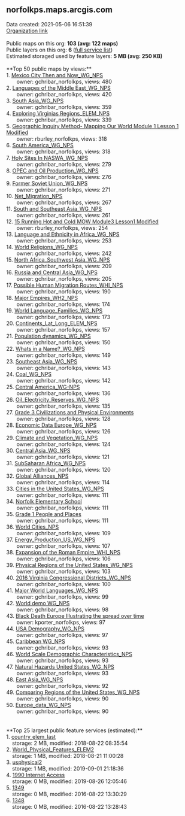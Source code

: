 <h2>norfolkps.maps.arcgis.com</h2> Data created: 2021-05-06 16:51:39 <br /><a target='new' href='https://norfolkps.maps.arcgis.com'>Organization link</a><br /><br />Public maps on this org: <b>103 (avg: 122 maps)</b><br />Public layers on this org: <b>6 </b>(<a target='new' href='https://services.arcgis.com/grZq8OsvG4UPYeTp/ArcGIS/rest/services'>full service list</a>)<br />Estimated storaged used by feature layers: <b>5 MB (avg: 250 KB)</b><br /><br />**Top 50 public maps by views:**<br />  1. <a target='new' href='https://www.arcgis.com/home/item.html?id=a7665b9660f24f0fbcc83e1255bf0fdf'>Mexico City Then and Now_WG_NPS</a> <br />  &nbsp;&nbsp;&nbsp;&nbsp; &nbsp;&nbsp;owner: gchribar_norfolkps, views: 480<br />  2. <a target='new' href='https://www.arcgis.com/home/item.html?id=5e83ca090a394510966bd3e2dacc3aa8'>Languages of the Middle East_WG_NPS</a> <br />  &nbsp;&nbsp;&nbsp;&nbsp; &nbsp;&nbsp;owner: gchribar_norfolkps, views: 420<br />  3. <a target='new' href='https://www.arcgis.com/home/item.html?id=c9a2c9b190ea4137ba7c775dd927ffb4'>South Asia_WG_NPS</a> <br />  &nbsp;&nbsp;&nbsp;&nbsp; &nbsp;&nbsp;owner: gchribar_norfolkps, views: 359<br />  4. <a target='new' href='https://www.arcgis.com/home/item.html?id=5e7f33adca6a4622901a086d9bd919d2'>Exploring Virginias Regions_ELEM_NPS</a> <br />  &nbsp;&nbsp;&nbsp;&nbsp; &nbsp;&nbsp;owner: gchribar_norfolkps, views: 339<br />  5. <a target='new' href='https://www.arcgis.com/home/item.html?id=561e72ae7c234ee88d4903cd79cf351d'>Geographic Inquiry Method- Mapping Our World Module 1 Lesson 1 Modified</a> <br />  &nbsp;&nbsp;&nbsp;&nbsp; &nbsp;&nbsp;owner: rburley_norfolkps, views: 318<br />  6. <a target='new' href='https://www.arcgis.com/home/item.html?id=b5d389ab0341479d806108992ee86dcd'>South America_WG_NPS</a> <br />  &nbsp;&nbsp;&nbsp;&nbsp; &nbsp;&nbsp;owner: gchribar_norfolkps, views: 318<br />  7. <a target='new' href='https://www.arcgis.com/home/item.html?id=3c3967e347f24ce492e0ed88f4bbefcf'>Holy Sites In NASWA_WG_NPS</a> <br />  &nbsp;&nbsp;&nbsp;&nbsp; &nbsp;&nbsp;owner: gchribar_norfolkps, views: 279<br />  8. <a target='new' href='https://www.arcgis.com/home/item.html?id=19553974cdfe46aa87218239407ec9d8'>OPEC and Oil Production_WG_NPS</a> <br />  &nbsp;&nbsp;&nbsp;&nbsp; &nbsp;&nbsp;owner: gchribar_norfolkps, views: 276<br />  9. <a target='new' href='https://www.arcgis.com/home/item.html?id=7e60d20acaf04c61a73c9692a501b705'>Former Soviet Union_WG_NPS</a> <br />  &nbsp;&nbsp;&nbsp;&nbsp; &nbsp;&nbsp;owner: gchribar_norfolkps, views: 271<br />  10. <a target='new' href='https://www.arcgis.com/home/item.html?id=eb03d71a574c44a288343bccd35000b7'>Net_Migration_NPS</a> <br />  &nbsp;&nbsp;&nbsp;&nbsp; &nbsp;&nbsp;owner: gchribar_norfolkps, views: 267<br />  11. <a target='new' href='https://www.arcgis.com/home/item.html?id=b0e24aab55c349d1ad1050f27b12461e'>South and Southeast Asia_WG_NPS</a> <br />  &nbsp;&nbsp;&nbsp;&nbsp; &nbsp;&nbsp;owner: gchribar_norfolkps, views: 261<br />  12. <a target='new' href='https://www.arcgis.com/home/item.html?id=4d8d0177850f4e71ae5781590fe4a0db'>15 Running Hot and Cold MOW Module3 Lesson1 Modified</a> <br />  &nbsp;&nbsp;&nbsp;&nbsp; &nbsp;&nbsp;owner: rburley_norfolkps, views: 254<br />  13. <a target='new' href='https://www.arcgis.com/home/item.html?id=51ad1a41d1cc4f7f87159fc8be2471ea'>Language and Ethnicity in Africa_WG_NPS</a> <br />  &nbsp;&nbsp;&nbsp;&nbsp; &nbsp;&nbsp;owner: gchribar_norfolkps, views: 253<br />  14. <a target='new' href='https://www.arcgis.com/home/item.html?id=9975bc5de0bb4cc7bee5b5a3051cf7ba'>World Religions_WG_NPS</a> <br />  &nbsp;&nbsp;&nbsp;&nbsp; &nbsp;&nbsp;owner: gchribar_norfolkps, views: 242<br />  15. <a target='new' href='https://www.arcgis.com/home/item.html?id=d3c956d2633648139cfebe20e4943265'>North Africa_Southwest Asia_WG_NPS</a> <br />  &nbsp;&nbsp;&nbsp;&nbsp; &nbsp;&nbsp;owner: gchribar_norfolkps, views: 209<br />  16. <a target='new' href='https://www.arcgis.com/home/item.html?id=5759c34b525841b0a97d3e5c08c75c5f'>Russia and Central Asia_WG_NPS</a> <br />  &nbsp;&nbsp;&nbsp;&nbsp; &nbsp;&nbsp;owner: gchribar_norfolkps, views: 205<br />  17. <a target='new' href='https://www.arcgis.com/home/item.html?id=65e489c8f898419a9f9a9d333f77e14d'>Possible Human Migration Routes_WHI_NPS</a> <br />  &nbsp;&nbsp;&nbsp;&nbsp; &nbsp;&nbsp;owner: gchribar_norfolkps, views: 190<br />  18. <a target='new' href='https://www.arcgis.com/home/item.html?id=10f93d91b25047bc940799723b162f43'>Major Empires_WH2_NPS</a> <br />  &nbsp;&nbsp;&nbsp;&nbsp; &nbsp;&nbsp;owner: gchribar_norfolkps, views: 174<br />  19. <a target='new' href='https://www.arcgis.com/home/item.html?id=20b59f7b751a4d2baebfde11cb7d8d60'>World Language_Families_WG_NPS</a> <br />  &nbsp;&nbsp;&nbsp;&nbsp; &nbsp;&nbsp;owner: gchribar_norfolkps, views: 173<br />  20. <a target='new' href='https://www.arcgis.com/home/item.html?id=b0163bc1c383459daf0460f2fb0cea23'>Continents_Lat_Long_ELEM_NPS</a> <br />  &nbsp;&nbsp;&nbsp;&nbsp; &nbsp;&nbsp;owner: gchribar_norfolkps, views: 157<br />  21. <a target='new' href='https://www.arcgis.com/home/item.html?id=452f568894434af7b4c5d105eb0ec3b3'>Population dynamics_WG_NPS</a> <br />  &nbsp;&nbsp;&nbsp;&nbsp; &nbsp;&nbsp;owner: gchribar_norfolkps, views: 150<br />  22. <a target='new' href='https://www.arcgis.com/home/item.html?id=b36c27eb867545449c7db63bdb7a0980'>Whats in a Name?_WG_NPS</a> <br />  &nbsp;&nbsp;&nbsp;&nbsp; &nbsp;&nbsp;owner: gchribar_norfolkps, views: 149<br />  23. <a target='new' href='https://www.arcgis.com/home/item.html?id=5a83004b9f834c869a5ebd7d34c30692'>Southeast Asia_WG_NPS</a> <br />  &nbsp;&nbsp;&nbsp;&nbsp; &nbsp;&nbsp;owner: gchribar_norfolkps, views: 143<br />  24. <a target='new' href='https://www.arcgis.com/home/item.html?id=c20f50ba7fe04bed9ee8d67e06ef9e67'>Coal_WG_NPS</a> <br />  &nbsp;&nbsp;&nbsp;&nbsp; &nbsp;&nbsp;owner: gchribar_norfolkps, views: 142<br />  25. <a target='new' href='https://www.arcgis.com/home/item.html?id=7d62c1d070ab48fdafcf8eca7354da1d'>Central America_WG-NPS</a> <br />  &nbsp;&nbsp;&nbsp;&nbsp; &nbsp;&nbsp;owner: gchribar_norfolkps, views: 136<br />  26. <a target='new' href='https://www.arcgis.com/home/item.html?id=c4581723de8e48e688b445945e002d5b'>Oil_Electricity_Reserves_WG_NPS</a> <br />  &nbsp;&nbsp;&nbsp;&nbsp; &nbsp;&nbsp;owner: gchribar_norfolkps, views: 135<br />  27. <a target='new' href='https://www.arcgis.com/home/item.html?id=82ce57c3bc23472693e639af5d207aba'>Grade 3 Civilizations and Physical Environments</a> <br />  &nbsp;&nbsp;&nbsp;&nbsp; &nbsp;&nbsp;owner: gchribar_norfolkps, views: 128<br />  28. <a target='new' href='https://www.arcgis.com/home/item.html?id=ce6ce334f5934280b0c3a08440461fb9'>Economic Data Europe_WG_NPS</a> <br />  &nbsp;&nbsp;&nbsp;&nbsp; &nbsp;&nbsp;owner: gchribar_norfolkps, views: 126<br />  29. <a target='new' href='https://www.arcgis.com/home/item.html?id=ff48f5371d494071b2887e9b6193c13f'>Climate and Vegetation_WG_NPS</a> <br />  &nbsp;&nbsp;&nbsp;&nbsp; &nbsp;&nbsp;owner: gchribar_norfolkps, views: 124<br />  30. <a target='new' href='https://www.arcgis.com/home/item.html?id=aa952b986ab540ae8746fdf3f2700537'>Central Asia_WG_NPS</a> <br />  &nbsp;&nbsp;&nbsp;&nbsp; &nbsp;&nbsp;owner: gchribar_norfolkps, views: 121<br />  31. <a target='new' href='https://www.arcgis.com/home/item.html?id=cb34c02fc2b946caad57441b6854061a'>SubSaharan Africa_WG_NPS</a> <br />  &nbsp;&nbsp;&nbsp;&nbsp; &nbsp;&nbsp;owner: gchribar_norfolkps, views: 120<br />  32. <a target='new' href='https://www.arcgis.com/home/item.html?id=311f3129bb9c4e25b01a9bd502b6ce6b'>Global Alliances_NPS</a> <br />  &nbsp;&nbsp;&nbsp;&nbsp; &nbsp;&nbsp;owner: gchribar_norfolkps, views: 114<br />  33. <a target='new' href='https://www.arcgis.com/home/item.html?id=2607a5386b24435eb131ae931676e0f9'>Cities in the United States_WG_NPS</a> <br />  &nbsp;&nbsp;&nbsp;&nbsp; &nbsp;&nbsp;owner: gchribar_norfolkps, views: 111<br />  34. <a target='new' href='https://www.arcgis.com/home/item.html?id=524a765fcc924744a54bf531e91f8328'>Norfolk Elementary School</a> <br />  &nbsp;&nbsp;&nbsp;&nbsp; &nbsp;&nbsp;owner: gchribar_norfolkps, views: 111<br />  35. <a target='new' href='https://www.arcgis.com/home/item.html?id=0f5f7731fee34876b199dc35901cd7b9'>Grade 1 People and Places</a> <br />  &nbsp;&nbsp;&nbsp;&nbsp; &nbsp;&nbsp;owner: gchribar_norfolkps, views: 111<br />  36. <a target='new' href='https://www.arcgis.com/home/item.html?id=75d4f65ed66f448abb7f84d2793d2dd3'>World Cities_NPS</a> <br />  &nbsp;&nbsp;&nbsp;&nbsp; &nbsp;&nbsp;owner: gchribar_norfolkps, views: 109<br />  37. <a target='new' href='https://www.arcgis.com/home/item.html?id=340a8e58b1bf475883d292625d54e7ea'>Energy_Production_US_WG_NPS</a> <br />  &nbsp;&nbsp;&nbsp;&nbsp; &nbsp;&nbsp;owner: gchribar_norfolkps, views: 107<br />  38. <a target='new' href='https://www.arcgis.com/home/item.html?id=0a690120dae741618dae6e5c81e4ff6d'>Expansion of the Roman Empire_WHI_NPS</a> <br />  &nbsp;&nbsp;&nbsp;&nbsp; &nbsp;&nbsp;owner: gchribar_norfolkps, views: 106<br />  39. <a target='new' href='https://www.arcgis.com/home/item.html?id=3eaa076afec14225a4560f66cf1d3f69'>Physical Regions of the United States_WG_NPS</a> <br />  &nbsp;&nbsp;&nbsp;&nbsp; &nbsp;&nbsp;owner: gchribar_norfolkps, views: 103<br />  40. <a target='new' href='https://www.arcgis.com/home/item.html?id=350641a7e2b944f7ba8a9cb999ff5173'>2016 Virginia Congressional Districts_WG_NPS</a> <br />  &nbsp;&nbsp;&nbsp;&nbsp; &nbsp;&nbsp;owner: gchribar_norfolkps, views: 100<br />  41. <a target='new' href='https://www.arcgis.com/home/item.html?id=1aa9e097f44340b98572b7cc69c3f248'>Major World Languages_WG_NPS</a> <br />  &nbsp;&nbsp;&nbsp;&nbsp; &nbsp;&nbsp;owner: gchribar_norfolkps, views: 99<br />  42. <a target='new' href='https://www.arcgis.com/home/item.html?id=d266c8c3cb3446f091d4a253b7826e38'>World demo WG_NPS</a> <br />  &nbsp;&nbsp;&nbsp;&nbsp; &nbsp;&nbsp;owner: gchribar_norfolkps, views: 98<br />  43. <a target='new' href='https://www.arcgis.com/home/item.html?id=ce5d642131f145b3bf86ec86e910a00d'>Black Death Europe Illustrating the spread over time</a> <br />  &nbsp;&nbsp;&nbsp;&nbsp; &nbsp;&nbsp;owner: kporter_norfolkps, views: 97<br />  44. <a target='new' href='https://www.arcgis.com/home/item.html?id=a6a07b0c02bd400f84877360b47ea22d'>USA Demography_WG_NPS</a> <br />  &nbsp;&nbsp;&nbsp;&nbsp; &nbsp;&nbsp;owner: gchribar_norfolkps, views: 97<br />  45. <a target='new' href='https://www.arcgis.com/home/item.html?id=de200dbda95c49ad870b22b749937a1b'>Caribbean WG_NPS</a> <br />  &nbsp;&nbsp;&nbsp;&nbsp; &nbsp;&nbsp;owner: gchribar_norfolkps, views: 93<br />  46. <a target='new' href='https://www.arcgis.com/home/item.html?id=c60f405c22a54bb9aec26de1d1c2f0e9'>World Scale Demographic Characteristics_NPS</a> <br />  &nbsp;&nbsp;&nbsp;&nbsp; &nbsp;&nbsp;owner: gchribar_norfolkps, views: 93<br />  47. <a target='new' href='https://www.arcgis.com/home/item.html?id=334a0f096a7b4eacb863c39cfe39f983'>Natural Hazards United States_WG_NPS</a> <br />  &nbsp;&nbsp;&nbsp;&nbsp; &nbsp;&nbsp;owner: gchribar_norfolkps, views: 93<br />  48. <a target='new' href='https://www.arcgis.com/home/item.html?id=969f7d7c08bb4467866273b25c8ef06f'>East Asia_WG_NPS</a> <br />  &nbsp;&nbsp;&nbsp;&nbsp; &nbsp;&nbsp;owner: gchribar_norfolkps, views: 92<br />  49. <a target='new' href='https://www.arcgis.com/home/item.html?id=5c9e6a9ab3f84aef8fea87f803d5fb46'>Comparing Regions of the United States_WG_NPS</a> <br />  &nbsp;&nbsp;&nbsp;&nbsp; &nbsp;&nbsp;owner: gchribar_norfolkps, views: 90<br />  50. <a target='new' href='https://www.arcgis.com/home/item.html?id=dcab64269e634b4cab9f6b684a1ca0c1'>Europe_data_WG_NPS</a> <br />  &nbsp;&nbsp;&nbsp;&nbsp; &nbsp;&nbsp;owner: gchribar_norfolkps, views: 90<br /><br /><br />**Top 25 largest public feature services (estimated):**<br /> 1. <a target='new' href='https://www.arcgis.com/home/item.html?id=ac1c8ec393d44ebab48df92e97549228'>country_elem_last</a><br /> &nbsp;&nbsp;&nbsp;&nbsp;storage: 2 MB, modified: 2018-08-22 08:35:54<br /> 2. <a target='new' href='https://www.arcgis.com/home/item.html?id=093f25d768d04b6d88f300d371270238'>World_Physical_Features_ELEM2</a><br /> &nbsp;&nbsp;&nbsp;&nbsp;storage: 1 MB, modified: 2018-08-21 11:00:28<br /> 3. <a target='new' href='https://www.arcgis.com/home/item.html?id=6b71a4f68fe64791a0f64f7281be04c1'>usphysical2</a><br /> &nbsp;&nbsp;&nbsp;&nbsp;storage: 1 MB, modified: 2019-09-01 21:18:36<br /> 4. <a target='new' href='https://www.arcgis.com/home/item.html?id=f6c38e63733f4a83a79a8022d0437ebf'>1990 Internet Access</a><br /> &nbsp;&nbsp;&nbsp;&nbsp;storage: 0 MB, modified: 2019-08-26 12:05:46<br /> 5. <a target='new' href='https://www.arcgis.com/home/item.html?id=93b296eaad6b4906aff582bb862dd7eb'>1349</a><br /> &nbsp;&nbsp;&nbsp;&nbsp;storage: 0 MB, modified: 2016-08-22 13:30:29<br /> 6. <a target='new' href='https://www.arcgis.com/home/item.html?id=e09993a5528b4adf8799322fe05de5ee'>1348</a><br /> &nbsp;&nbsp;&nbsp;&nbsp;storage: 0 MB, modified: 2016-08-22 13:28:43<br />